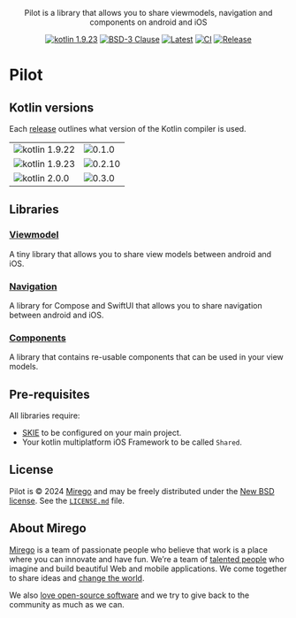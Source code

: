 <div align="center">
  <p>Pilot is a library that allows you to share viewmodels, navigation and components on android and iOS</p>
  <a href="http://kotlinlang.org"><img alt="kotlin 1.9.23" src="https://img.shields.io/badge/kotlin-1.9.23-blue.svg?logo=kotlin" /></a>
  <a href="https://opensource.org/licenses/BSD-3-Clause"><img alt="BSD-3 Clause" src="https://img.shields.io/badge/License-BSD_3--Clause-blue.svg" /></a>
  <a href="https://github.com/mirego/viewmodel-pilot/tags"><img alt="Latest"  src="https://img.shields.io/github/tag/mirego/viewmodel-pilot.svg?label=latest"></a>
  <a href="https://github.com/mirego/viewmodel-pilot/actions/workflows/ci.yml"><img alt="CI" src="https://github.com/mirego/viewmodel-pilot/actions/workflows/ci.yml/badge.svg" /></a>
  <a href="https://github.com/mirego/viewmodel-pilot/actions/workflows/release.yml"><img alt="Release" src="https://github.com/mirego/viewmodel-pilot/actions/workflows/release.yml/badge.svg" /></a>
</div>

# Pilot

## Kotlin versions

Each [release](https://github.com/mirego/viewmodel-pilot/releases) outlines what version of the Kotlin compiler is used.

<table>
 <tr>
  <td><img alt="kotlin 1.9.22" src="https://img.shields.io/badge/kotlin-1.9.22-blue.svg?logo=kotlin" /></td><td><img alt="0.1.0" src="https://img.shields.io/maven-metadata/v?label=mirego-maven&versionPrefix=0.1.0&metadataUrl=https%3A%2F%2Fmirego-maven.s3.amazonaws.com%2Fpublic%2Fcom%2Fmirego%2Fpilot%2Fviewmodel%2Fmaven-metadata.xml"></td>
 </tr>
 <tr>
  <td><img alt="kotlin 1.9.23" src="https://img.shields.io/badge/kotlin-1.9.23-blue.svg?logo=kotlin" /></td><td><img alt="0.2.10" src="https://img.shields.io/maven-metadata/v?label=mirego-maven&versionPrefix=0.2.10&metadataUrl=https%3A%2F%2Fmirego-maven.s3.amazonaws.com%2Fpublic%2Fcom%2Fmirego%2Fpilot%2Fviewmodel%2Fmaven-metadata.xml"></td>
 </tr>
 <tr>
  <td><img alt="kotlin 2.0.0" src="https://img.shields.io/badge/kotlin-2.0.0-blue.svg?logo=kotlin" /></td><td><img alt="0.3.0" src="https://img.shields.io/maven-metadata/v?label=mirego-maven&versionPrefix=0.3.0&metadataUrl=https%3A%2F%2Fmirego-maven.s3.amazonaws.com%2Fpublic%2Fcom%2Fmirego%2Fpilot%2Fviewmodel%2Fmaven-metadata.xml"></td>
 </tr>
</table>

## Libraries
### [Viewmodel](docs/viewmodel.md)
A tiny library that allows you to share view models between android and iOS.

### [Navigation](docs/navigation.md)
A library for Compose and SwiftUI that allows you to share navigation between android and iOS.

### [Components](docs/components.md)
A library that contains re-usable components that can be used in your view models.

## Pre-requisites
All libraries require:

- [SKIE](https://skie.touchlab.co/) to be configured on your main project.
- Your kotlin multiplatform iOS Framework to be called `Shared`.

## License

Pilot is © 2024 [Mirego](https://www.mirego.com) and may be freely distributed under the [New BSD license](http://opensource.org/licenses/BSD-3-Clause). See the [`LICENSE.md`](LICENSE.md) file.

## About Mirego

[Mirego](https://www.mirego.com) is a team of passionate people who believe that work is a place where you can innovate and have fun. We’re a team of [talented people](https://life.mirego.com) who imagine and build beautiful Web and mobile applications. We come together to share ideas and [change the world](http://www.mirego.org).

We also [love open-source software](https://open.mirego.com) and we try to give back to the community as much as we can.
